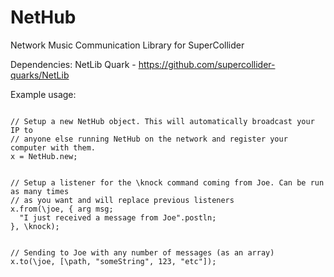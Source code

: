NetHub
======

Network Music Communication Library for SuperCollider

Dependencies: 
NetLib Quark - https://github.com/supercollider-quarks/NetLib

Example usage:

<pre><code>
// Setup a new NetHub object. This will automatically broadcast your IP to 
// anyone else running NetHub on the network and register your computer with them.
x = NetHub.new;


// Setup a listener for the \knock command coming from Joe. Can be run as many times 
// as you want and will replace previous listeners
x.from(\joe, { arg msg;
  "I just received a message from Joe".postln;
}, \knock);


// Sending to Joe with any number of messages (as an array)
x.to(\joe, [\path, "someString", 123, "etc"]);
</code></pre>
